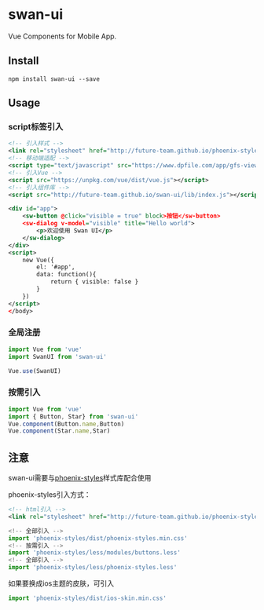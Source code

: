# swan-ui
Vue Components for Mobile App.

## Install

```
npm install swan-ui --save
```

## Usage

### script标签引入
```xml
<!-- 引入样式 -->
<link rel="stylesheet" href="http://future-team.github.io/phoenix-styles/dist/phoenix-styles.min.css" />
<!-- 移动端适配 -->
<script type="text/javascript" src="https://www.dpfile.com/app/gfs-viewport/gfs-viewport.js"></script>
<!-- 引入Vue -->
<script src="https://unpkg.com/vue/dist/vue.js"></script>
<!-- 引入组件库 -->
<script src="http://future-team.github.io/swan-ui/lib/index.js"></script>
```

```xml
<div id="app">
    <sw-button @click="visible = true" block>按钮</sw-button>
    <sw-dialog v-model="visible" title="Hello world">
        <p>欢迎使用 Swan UI</p>
    </sw-dialog>
</div>
<script>
    new Vue({
        el: '#app',
        data: function(){
            return { visible: false }
        }
    })
</script>
</body>

```

### 全局注册

```javascript
import Vue from 'vue'
import SwanUI from 'swan-ui'

Vue.use(SwanUI)
```

### 按需引入

```javascript
import Vue from 'vue'
import { Button, Star} from 'swan-ui'
Vue.component(Button.name,Button)
Vue.component(Star.name,Star)
```

## 注意

swan-ui需要与[phoenix-styles](http://future-team.github.io/phoenix-styles/example/index.html)样式库配合使用

phoenix-styles引入方式：

```xml
<!-- html引入 -->
<link rel="stylesheet" href="http://future-team.github.io/phoenix-styles/dist/phoenix-styles.min.css" />
```
```javascript
<!-- 全部引入 -->
import 'phoenix-styles/dist/phoenix-styles.min.css'
<!-- 按需引入 -->
import 'phoenix-styles/less/modules/buttons.less'
<!-- 全部引入 -->
import 'phoenix-styles/less/phoenix-styles.less'
```

如果要换成ios主题的皮肤，可引入

```javascript
import 'phoenix-styles/dist/ios-skin.min.css'
```



